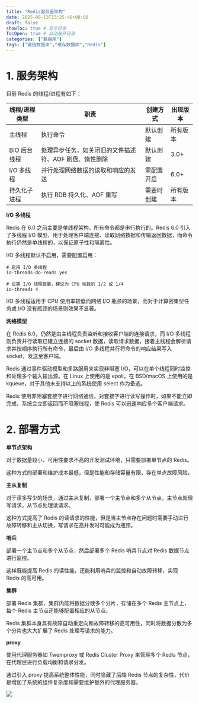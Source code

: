 ```yaml
---
title: "Redis服务器架构"
date: 2025-08-13T13:25:40+08:00
draft: false
showToc: true # 显示目录
TocOpen: true # 自动展开目录
categories: ["数据库"]
tags: ["键值数据库","缓存数据库","Redis"]
---
```


# 1. 服务架构

目前 Redis 的线程/进程有如下：

| 线程/进程类型 | 职责                                                   | 创建方式   | 出现版本 |
| ------------- | ------------------------------------------------------ | ---------- | -------- |
| 主线程        | 执行命令                                               | 默认创建   | 所有版本 |
| BIO 后台线程  | 处理异步任务，如关闭旧的文件描述符、AOF 刷盘、惰性删除 | 默认创建   | 3.0+     |
| I/O 多线程    | 并行处理网络数据的读取和响应的发送                     | 需配置开启 | 6.0+     |
| 持久化子进程  | 执行 RDB 持久化、AOF 重写                              | 需要时创建 | 所有版本 |

**I/O 多线程**

Redis 在 6.0 之前主要是单线程架构，所有命令都是串行执行的。Redis 6.0 引入了多线程 I/O 模型，用于处理客户端连接、读取网络数据和传输返回数据，而命令执行仍然是单线程的，以保证原子性和隔离性。

I/O 多线程默认不启用，需要配置启用：

```
# 启用 I/O 多线程
io-threads-do-reads yes

# 设置 I/O 线程数量，建议为 CPU 核数的 1/2 或 1/4
io-threads 4
```

I/O 多线程适用于 CPU 使用率较低而网络 I/O 瓶颈的场景，而对于计算密集型任务或 I/O 没有瓶颈的场景则效果不显著。

**网络模型**

在 Redis 6.0，仍然是由主线程负责监听和接收客户端的连接请求，而 I/O 多线程则负责并行读取已建立连接的 socket 数据，读取请求数据，接着主线程会解析请求并按顺序执行所有命令，最后由 I/O 多线程并行将命令的响应结果写入 socket，发送至客户端。

Redis 通过事件驱动模型和多路服用来实现非阻塞 I/O，可以在单个线程同时监控和处理多个输入输出源。在 Linux 上使用的是 epoll，在 BSD/macOS 上使用的是 kqueue，对于其他未支持以上的系统使用 select 作为备选。

Redis 使用非阻塞套接字进行网络通信，对套接字进行读写操作时，如果不能立即完成，系统会立即返回而不阻塞线程，使 Redis 可以迅速响应多个客户端请求。

# 2. 部署方式

**单节点架构**

对于数据量较小、可用性要求不高的开发测试环境，只需要部署单节点的 Redis。

这种方式的部署和维护成本最低，但是性能和存储容量有限，存在单点故障风险。

**主从复制**

对于读多写少的场景，通过主从复制，部署一个主节点和多个从节点，主节点处理写请求，从节点处理读请求。

这种方式提高了 Redis 的读请求的性能，但是当主节点存在问题时需要手动进行故障转移和主从切换，写请求在高并发时可能成为瓶颈。

**哨兵**

部署一个主节点和多个从节点，然后部署多个 Redis 哨兵节点对 Redis 数据节点进行监控。

这样既能提高 Redis 的读性能，还能利用哨兵的监控和自动故障转移，实现 Redis 的高可用。

**集群**

部署 Redis 集群，集群内能将数据分散多个分片，存储在多个 Redis 主节点上，每个 Redis 主节点还能够配置相应的从节点。

Redis 集群本身具有故障自动重定向和故障转移的高可用性，同时将数据分散为多个分片也大大扩展了 Redis 处理写请求的能力。

**proxy**

使用代理服务器如 Twemproxy 或 Redis Cluster Proxy 来管理多个 Redis 节点，在代理层进行负载均衡和请求分发。

通过引入 proxy 提高系统整体性能，同时隐藏了后端 Redis 节点的复杂性，代价是增加了系统的组件复杂度和需要维护额外的代理服务器。

![](https://blog-1304941664.cos.ap-guangzhou.myqcloud.com/article_material/database/redis_deploy.jpg)

